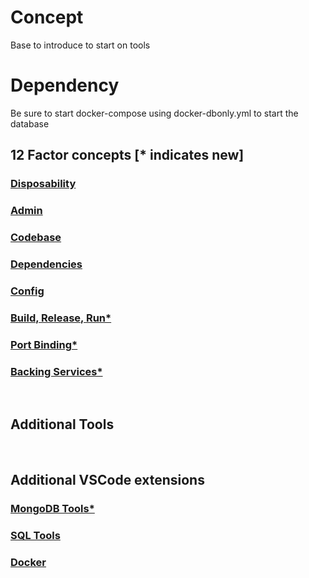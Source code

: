 # Concept
Base to introduce to start on tools

# Dependency
Be sure to start docker-compose using docker-dbonly.yml to start the database

## 12 Factor concepts [* indicates new]

### [Disposability](https://12factor.net/disposablility)
### [Admin](https://12factor.net/admin)
### [Codebase](https://12factor.net/codebase)
### [Dependencies](https://12factor.net/dependencies)
### [Config](https://12factor.net/config)
### [Build, Release, Run*](https://12factor.net/build-release-run)
### [Port Binding*](https://12factor.net/port-binding)
### [Backing Services*](https://12factor.net/backing-services)
<br/>

## Additional Tools

<br/>

## Additional VSCode extensions
### [MongoDB Tools*](https://marketplace.visualstudio.com/items?itemName=mongodb.mongodb-vscode)
### [SQL Tools](https://marketplace.visualstudio.com/items?itemName=mtxr.sqltools)
### [Docker](https://marketplace.visualstudio.com/items?itemName=formulahendry.docker-extension-pack)
<br/>

